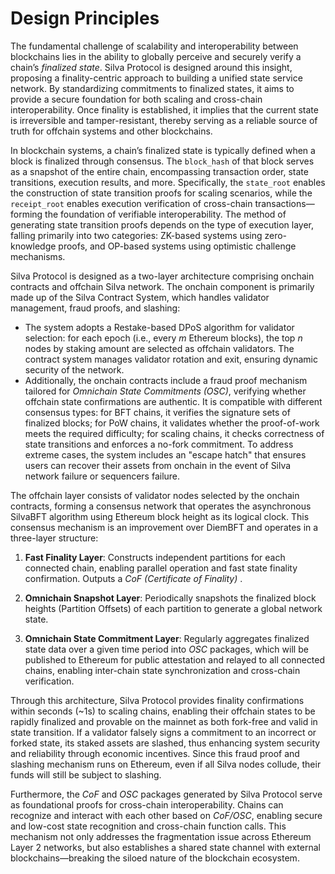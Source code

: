 # Design Principles
The fundamental challenge of scalability and interoperability between blockchains lies in the ability to globally perceive and securely verify a chain’s *finalized state*. Silva Protocol is designed around this insight, proposing a finality-centric approach to building a unified state service network. By standardizing commitments to finalized states, it aims to provide a secure foundation for both scaling and cross-chain interoperability. Once finality is established, it implies that the current state is irreversible and tamper-resistant, thereby serving as a reliable source of truth for offchain systems and other blockchains.

In blockchain systems, a chain’s finalized state is typically defined when a block is finalized through consensus. The `block_hash` of that block serves as a snapshot of the entire chain, encompassing transaction order, state transitions, execution results, and more. Specifically, the `state_root` enables the construction of state transition proofs for scaling scenarios, while the `receipt_root` enables execution verification of cross-chain transactions—forming the foundation of verifiable interoperability. The method of generating state transition proofs depends on the type of execution layer, falling primarily into two categories: ZK-based systems using zero-knowledge proofs, and OP-based systems using optimistic challenge mechanisms.

Silva Protocol is designed as a two-layer architecture comprising onchain contracts and offchain Silva network. The onchain component is primarily made up of the Silva Contract System, which handles validator management, fraud proofs, and slashing:

* The system adopts a Restake-based DPoS algorithm for validator selection: for each epoch (i.e., every *m* Ethereum blocks), the top *n* nodes by staking amount are selected as offchain validators. The contract system manages validator rotation and exit, ensuring dynamic security of the network.  
* Additionally, the onchain contracts include a fraud proof mechanism tailored for *Omnichain State Commitments (OSC)*, verifying whether offchain state confirmations are authentic. It is compatible with different consensus types: for BFT chains, it verifies the signature sets of finalized blocks; for PoW chains, it validates whether the proof-of-work meets the required difficulty; for scaling chains, it checks correctness of state transitions and enforces a no-fork commitment. To address extreme cases, the system includes an "escape hatch" that ensures users can recover their assets from onchain in the event of Silva network failure or sequencers failure.

The offchain layer consists of validator nodes selected by the onchain contracts, forming a consensus network that operates the asynchronous SilvaBFT algorithm using Ethereum block height as its logical clock. This consensus mechanism is an improvement over DiemBFT and operates in a three-layer structure:

1. **Fast Finality Layer**: Constructs independent partitions for each connected chain, enabling parallel operation and fast state finality confirmation. Outputs a *CoF (Certificate of Finality)* .

2. **Omnichain Snapshot Layer**: Periodically snapshots the finalized block heights (Partition Offsets) of each partition to generate a global network state.

3. **Omnichain State Commitment Layer**: Regularly aggregates finalized state data over a given time period into *OSC* packages, which will be published to Ethereum for public attestation and relayed to all connected chains, enabling inter-chain state synchronization and cross-chain verification.

Through this architecture, Silva Protocol provides finality confirmations within seconds (\~1s) to scaling chains, enabling their offchain states to be rapidly finalized and provable on the mainnet as both fork-free and valid in state transition. If a validator falsely signs a commitment to an incorrect or forked state, its staked assets are slashed, thus enhancing system security and reliability through economic incentives. Since this fraud proof and slashing mechanism runs on Ethereum, even if all Silva nodes collude, their funds will still be subject to slashing.

Furthermore, the *CoF* and *OSC* packages generated by Silva Protocol serve as foundational proofs for cross-chain interoperability. Chains can recognize and interact with each other based on *CoF/OSC*, enabling secure and low-cost state recognition and cross-chain function calls. This mechanism not only addresses the fragmentation issue across Ethereum Layer 2 networks, but also establishes a shared state channel with external blockchains—breaking the siloed nature of the blockchain ecosystem.